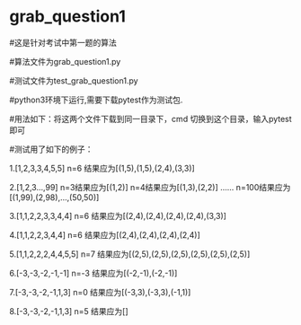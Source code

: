 # grab_question1

#这是针对考试中第一题的算法

#算法文件为grab_question1.py

#测试文件为test_grab_question1.py

#python3环境下运行,需要下载pytest作为测试包.

#用法如下：将这两个文件下载到同一目录下，cmd 切换到这个目录，输入pytest即可

#测试用了如下的例子：

1.[1,2,3,3,4,5,5] n=6  结果应为[(1,5),(1,5),(2,4),(3,3)]

2.[1,2,3…,99] n=3结果应为[(1,2)]
              n=4结果应为[(1,3),(2,2)]
              ……
              n=100结果应为[(1,99),(2,98),…,(50,50)]
              
3.[1,1,2,2,3,3,4,4] n=6 结果应为[(2,4),(2,4),(2,4),(2,4),(3,3)]

4.[1,1,2,2,3,4,4] n=6 结果应为[(2,4),(2,4),(2,4),(2,4)]

5.[1,1,2,2,2,4,4,5,5] n=7 结果应为[(2,5),(2,5),(2,5),(2,5),(2,5),(2,5)]

6.[-3,-3,-2,-1,-1] n=-3 结果应为[(-2,-1),(-2,-1)]

7.[-3,-3,-2,-1,1,3] n=0 结果应为[(-3,3),(-3,3),(-1,1)]

8.[-3,-3,-2,-1,1,3] n=5 结果应为[]
